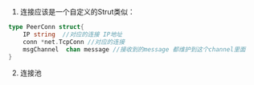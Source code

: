 1. 连接应该是一个自定义的Strut类似：
```Go
type PeerConn struct{
    IP string  //对应的连接 IP地址
    conn *net.TcpConn //对应的连接
    msgChannel  chan message //接收到的message 都维护到这个channel里面
}
```
2. 连接池